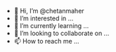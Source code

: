- 👋 Hi, I’m @chetanmaher
- 👀 I’m interested in ...
- 🌱 I’m currently learning ...
- 💞️ I’m looking to collaborate on ...
- 📫 How to reach me ...

<!---
chetanmaher/chetanmaher is a ✨ special ✨ repository because its `README.md` (this file) appears on your GitHub profile.
You can click the Preview link to take a look at your changes.
--->
